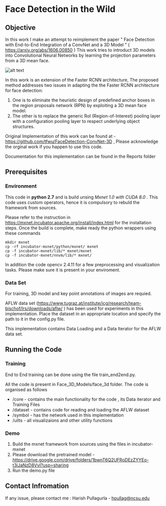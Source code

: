 # Face Detection in the Wild

## Objective 
In this work I make an attempt to reimplement the paper " Face Detection with End-to-End Integration of a ConvNet and a 3D Model " ( https://arxiv.org/abs/1606.00850 ) 
This work tries to introduct 3D models into Convolutional Neural Networks by learning the projection parameters from a 3D mean face. 

![alt text](https://github.com/pharish93/FaceDetection/blob/master/Reports/netowrk_sections.png "Netowork Architecture")

In this work is an extension of the Faster RCNN architecture, 
The proposed method addresses two issues in adapting the the Faster RCNN architecture for face detection: 
1. One is to eliminate the heuristic design of predefined anchor boxes in the region proposals network (RPN) by exploiting a 3D mean face model. 
2. The other is to replace the generic RoI (Region-of-Interest) pooling layer with a configuration pooling layer to respect underlying object structures.

Original Implementation of this work can be found at - https://github.com/tfwu/FaceDetection-ConvNet-3D  , Please acknowledge the orginal work if you happen to use this code.

Documentation for this implementation can be found in the Reports folder 

## Prerequisites 
### Environment 

This code in **python 2.7** and is build unsing *Mxnet 1.0 with CUDA 8.0*  . This code uses custom operators, hence it is compulsory to rebuld the framework from sources. 

Please refer to the instruction in https://mxnet.incubator.apache.org/install/index.html for the installation steps. 
Once the build is complete, make ready the python wrappers using these commands 

```
mkdir mxnet
cp -rf incubator-mxnet/python/mxnet/ mxnet
cp -f incubator-mxnet/lib/* mxnet/mxnet
cp -f incubator-mxnet/nnvm/lib/* mxnet/
```
In addition the code opencv 2.4.11 for a few preprocessing and visualization tasks. Please make sure it is present in your enviroment. 

### Data Set

For training, 3D model and key point annotations of images are requied. 

AFLW data set (https://www.tugraz.at/institute/icg/research/team-bischof/lrs/downloads/aflw/ ) has been used for experiments in this implementation.
Place the dataset in an appropriate location and specify the path to it in the config.py file. 

This implementation contains Data Loading and a Data Iterator for the AFLW data set.

## Running the Code 

### Training 
End to End training can be done using the file train_end2end.py. 

All the code is present in Face_3D_Models/face_3d folder. The code is organised as follows 
* /core - contains the main functionality for the code , its Data iterator and Training Files 
* /dataset - contains code for reading and loading the AFLW dataset 
* /symbol - has the network used in this implementation 
* /uilts - all visualizaions and other utility functions 

### Demo 
1. Build the mxnet framework from sources using the files in incubator-mxnet
2. Please download the pretrained model - https://drive.google.com/drive/folders/1bwnT6Q2UFRoDEzZYYEo-t3iJaNzD8VvI?usp=sharing 
3. Run the demo.py file 

## Contact Infromation 
If any issue, please contact me : Harish Pullagurla - hpullag@ncsu.edu 

